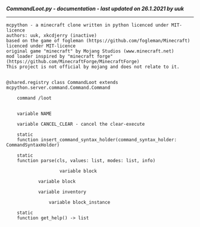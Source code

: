 ***CommandLoot.py - documentation - last updated on 26.1.2021 by uuk***
___

    mcpython - a minecraft clone written in python licenced under MIT-licence
    authors: uuk, xkcdjerry (inactive)
    based on the game of fogleman (https://github.com/fogleman/Minecraft) licenced under MIT-licence
    original game "minecraft" by Mojang Studios (www.minecraft.net)
    mod loader inspired by "minecraft forge" (https://github.com/MinecraftForge/MinecraftForge)
    This project is not official by mojang and does not relate to it.


    @shared.registry class CommandLoot extends mcpython.server.command.Command.Command
        
        command /loot


        variable NAME

        variable CANCEL_CLEAR - cancel the clear-execute

        static
        function insert_command_syntax_holder(command_syntax_holder: CommandSyntaxHolder)

        static
        function parse(cls, values: list, modes: list, info)

                        variable block

                variable block

                variable inventory

                    variable block_instance

        static
        function get_help() -> list